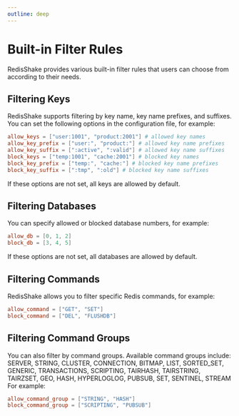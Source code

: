 ```yaml
---
outline: deep
---
```

# Built-in Filter Rules
RedisShake provides various built-in filter rules that users can choose from according to their needs.

## Filtering Keys
RedisShake supports filtering by key name, key name prefixes, and suffixes. You can set the following options in the configuration file, for example:
```toml
allow_keys = ["user:1001", "product:2001"] # allowed key names  
allow_key_prefix = ["user:", "product:"] # allowed key name prefixes
allow_key_suffix = [":active", ":valid"] # allowed key name suffixes
block_keys = ["temp:1001", "cache:2001"] # blocked key names
block_key_prefix = ["temp:", "cache:"] # blocked key name prefixes
block_key_suffix = [":tmp", ":old"] # blocked key name suffixes
```
If these options are not set, all keys are allowed by default.

## Filtering Databases
You can specify allowed or blocked database numbers, for example:
```toml
allow_db = [0, 1, 2]
block_db = [3, 4, 5]
```
If these options are not set, all databases are allowed by default.

## Filtering Commands
RedisShake allows you to filter specific Redis commands, for example:
```toml
allow_command = ["GET", "SET"]
block_command = ["DEL", "FLUSHDB"]
``` 

## Filtering Command Groups

You can also filter by command groups. Available command groups include:
SERVER, STRING, CLUSTER, CONNECTION, BITMAP, LIST, SORTED_SET, GENERIC, TRANSACTIONS, SCRIPTING, TAIRHASH, TAIRSTRING, TAIRZSET, GEO, HASH, HYPERLOGLOG, PUBSUB, SET, SENTINEL, STREAM
For example:
```toml
allow_command_group = ["STRING", "HASH"]
block_command_group = ["SCRIPTING", "PUBSUB"]
```
